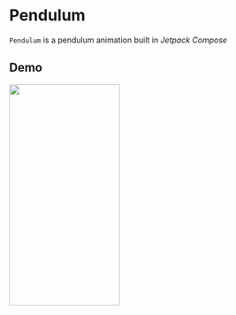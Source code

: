 # Pendulum
`Pendulum` is a pendulum animation built in *Jetpack Compose*

## Demo
<img src="https://github.com/MohammedShaat/pendulum/assets/62177897/83ce56ce-b13a-4063-9cdd-7d2a60c213e4" width="200" height="400">